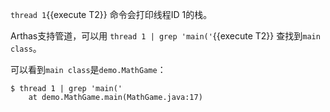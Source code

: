`thread 1`{{execute T2}} 命令会打印线程ID 1的栈。


Arthas支持管道，可以用 `thread 1 | grep 'main('`{{execute T2}} 查找到`main class`。

可以看到`main class`是`demo.MathGame`：

```
$ thread 1 | grep 'main('
    at demo.MathGame.main(MathGame.java:17)
```
